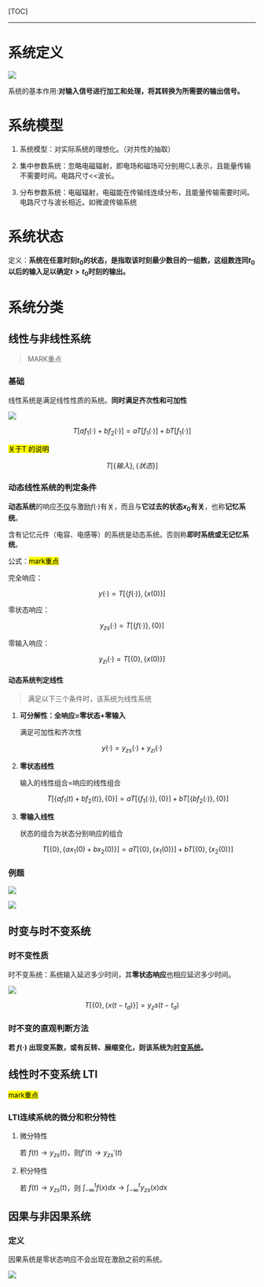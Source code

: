 [TOC]

---

# 系统定义

![](信号与系统-1.4系统的概念及分类.assets/2024-08-29-17-50-07-image.png)

系统的基本作用:**对输入信号进行加工和处理，将其转换为所需要的输出信号。**

# 系统模型

1. 系统模型：对实际系统的理想化。（对共性的抽取）

2. 集中参数系统：忽略电磁辐射，即电场和磁场可分别用C,L表示，且能量传输不需要时间。电路尺寸<<波长。

3. 分布参数系统：电磁辐射，电磁能在传输线连续分布，且能量传输需要时间。电路尺寸与波长相近。如微波传输系统

# 系统状态

定义：**系统在任意时刻$t_0$的状态，是指取该时刻最少数目的一组数，这组数连同$t_0$以后的输入足以确定$t>t_0$时刻的输出。**

# 系统分类

## 线性与非线性系统

> MARK重点

### 基础

线性系统是满足线性性质的系统。**同时满足齐次性和可加性**

![](信号与系统-1.4系统的概念及分类.assets/2024-08-30-14-11-38-image.png)

$$
T[af_1(·)+bf_2(·)]=aT[f_1(·)]+bT[f_1(·)]
$$

<mark>关于T 的说明</mark>

$$
T[\left \{ 输入 \right \},\left \{ 状态 \right \}]
$$

### 动态线性系统的判定条件

**动态系统**的响应<u>不仅</u>与激励${f(·)}$有关，而且与**它过去的状态${x_0}$有关**，也称**记忆系统**。

含有记忆元件（电容、电感等）的系统是动态系统。否则称**即时系统或无记忆系统**。

公式：<mark>mark重点</mark>

完全响应：

$$
y(·)=T[\left \{  f(·)\right \},\left \{ x(0) \right \}]
$$

零状态响应：

$$
y_{zs}(·)=T[\left \{ f(·) \right \},\left \{ 0 \right \} ]
$$

零输入响应：

$$
y_{zi}(·)=T[\left \{ 0 \right \},\left \{ x(0) \right \} ]
$$

#### 动态系统判定线性

> 满足以下三个条件时，该系统为线性系统

1. **可分解性：全响应=零状态+零输入**
   
   满足可加性和齐次性

$$
y(·)=y_{zs}(·)+y_{zi}(·)
$$

2. **零状态线性**
   
   输入的线性组合=响应的线性组合
   
   $$
   T[ \left \{ af_1(t)+bf_2(t) \right \} ,\left \{ {0} \right \}]=aT[\left \{ f_1(·) \right \} ,\left \{ {0} \right \}  ]+bT[ \left \{ bf_2(·) \right \} ,\left \{ {0} \right \}]
   $$

3. **零输入线性**
   
   状态的组合为状态分别响应的组合
   
   $$
   T[ \left \{ 0 \right \} ,\left \{ {ax_1(0)+bx_2(0)} \right \}]=aT[\left \{ 0 \right \} ,\left \{ x_1(0) \right \}  ]+bT[ \left \{ 0 \right \} ,\left \{ {x_2(0)} \right \}]
   $$

### 例题

![](信号与系统-1.4系统的概念及分类.assets/2024-09-03-10-50-35-image.png)

![](信号与系统-1.4系统的概念及分类.assets/2024-09-03-11-02-21-image.png)

## 时变与时不变系统

### 时不变性质

时不变系统：系统输入延迟多少时间，其**零状态响应**也相应延迟多少时间。

![](信号与系统-1.4系统的概念及分类.assets/2024-09-04-14-46-30-image.png)

$$
T[\left \{ 0 \right \},\left \{ x(t-t_d) \right \} ] = y_zs(t-t_d)
$$

### 时不变的直观判断方法

**若 $f(·)$ 出现变系数，或有反转、展缩变化，则该系统为<u>时变系统</u>。**

## 线性时不变系统 LTI

<mark>mark重点</mark>

### LTI连续系统的微分和积分特性

1. 微分特性
   
   若 $f(t)\to y_{zs}(t)$，则$f'(t) \to y_{zs}'(t)$

2. 积分特性
   
   若 $f(t)\to y_{zs}(t)$，则 $\int_{-\infty}^{t}f(x)dx \to \int_{-\infty}^t y_{zs}(x)dx$

## 因果与非因果系统

### 定义

因果系统是零状态响应不会出现在激励之前的系统。

![](信号与系统-1.4系统的概念及分类.assets/2024-09-04-16-02-23-image.png) 
